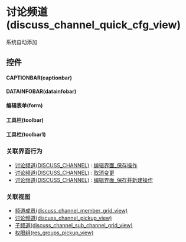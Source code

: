 # 讨论频道(discuss_channel_quick_cfg_view)  <!-- {docsify-ignore-all} -->


系统自动添加



## 控件
#### CAPTIONBAR(captionbar)
#### DATAINFOBAR(datainfobar)
#### 编辑表单(form)
#### 工具栏(toolbar)
#### 工具栏(toolbar1)


### 关联界面行为
  * [讨论频道(DISCUSS_CHANNEL)](module/discuss/discuss_channel) : [编辑界面_保存操作](module/discuss/discuss_channel#界面行为)
  * [讨论频道(DISCUSS_CHANNEL)](module/discuss/discuss_channel) : [取消变更](module/discuss/discuss_channel#界面行为)
  * [讨论频道(DISCUSS_CHANNEL)](module/discuss/discuss_channel) : [编辑界面_保存并新建操作](module/discuss/discuss_channel#界面行为)

### 关联视图
  * [频道成员(discuss_channel_member_grid_view)](app/view/discuss_channel_member_grid_view)
  * [讨论频道(discuss_channel_pickup_view)](app/view/discuss_channel_pickup_view)
  * [子频道(discuss_channel_sub_channel_grid_view)](app/view/discuss_channel_sub_channel_grid_view)
  * [权限组(res_groups_pickup_view)](app/view/res_groups_pickup_view)

<script>
 const { createApp } = Vue
  createApp({
    data() {
      return {

      }
    }
  }).use(ElementPlus).mount('#app')
</script>